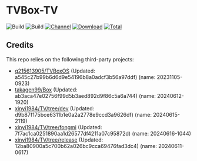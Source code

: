 # TVBox-TV

![Build](https://shields.io/github/actions/workflow/status/xinyi1984/TVBox-TV/TV.yml?branch=master&logo=github&label=Build)
![Build](https://shields.io/github/actions/workflow/status/xinyi1984/TVBox-TV/TVBox.yml?branch=master&logo=github&label=Build)
[![Channel](https://img.shields.io/badge/Follow-Telegram-blue.svg?logo=telegram)](https://t.me/klbot)
[![Download](https://img.shields.io/github/v/release/xinyi1984/TVBox-TV?color=orange&logoColor=orange&label=Download&logo=DocuSign)](https://github.com/xinyi1984/TVBox-TV/releases/latest) 
[![Total](https://shields.io/github/downloads/xinyi1984/TVBox-TV/total?logo=Bookmeter&label=Counts&logoColor=yellow&color=yellow)](https://github.com/xinyi1984/TVBox-TV/releases)

## Credits
This repo relies on the following third-party projects:
- [q215613905/TVBoxOS](https://github.com/q215613905/TVBoxOS) (Updated: a545c27b99b6d6d9e54196b8a0adcf3b56a97ddf) (name: 20231105-0923)
- [takagen99/Box](https://github.com/takagen99/Box) (Updated: ab3aca47e02756f99d5b3aed892d9f86c5a6a744) (name: 20240612-1920)
- [xinyi1984/TV/tree/dev](https://github.com/xinyi1984/TV/tree/dev) (Updated: d9b87f175bce6311b1e0a2a2778e9ccd3a9626df) (name: 20240615-2119)
- [xinyi1984/TV/tree/fongmi](https://github.com/xinyi1984/TV/tree/fongmi) (Updated: 7f7ac1ca0251890aa1d26577df4211a07c95872d) (name: 20240616-1044)
- [xinyi1984/TV/tree/release](https://github.com/xinyi1984/TV/tree/release) (Updated: 12ba80900a5c700b62a026bc9cca69476fad3dc4) (name: 20240611-0617)
